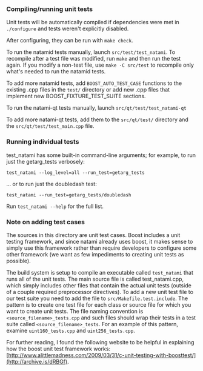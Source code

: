 ### Compiling/running unit tests

Unit tests will be automatically compiled if dependencies were met in `./configure`
and tests weren't explicitly disabled.

After configuring, they can be run with `make check`.

To run the natamid tests manually, launch `src/test/test_natami`. To recompile
after a test file was modified, run `make` and then run the test again. If you
modify a non-test file, use `make -C src/test` to recompile only what's needed
to run the natamid tests.

To add more natamid tests, add `BOOST_AUTO_TEST_CASE` functions to the existing
.cpp files in the `test/` directory or add new .cpp files that
implement new BOOST_FIXTURE_TEST_SUITE sections.

To run the natami-qt tests manually, launch `src/qt/test/test_natami-qt`

To add more natami-qt tests, add them to the `src/qt/test/` directory and
the `src/qt/test/test_main.cpp` file.

### Running individual tests

test_natami has some built-in command-line arguments; for
example, to run just the getarg_tests verbosely:

    test_natami --log_level=all --run_test=getarg_tests

... or to run just the doubledash test:

    test_natami --run_test=getarg_tests/doubledash

Run `test_natami --help` for the full list.

### Note on adding test cases

The sources in this directory are unit test cases.  Boost includes a
unit testing framework, and since natami already uses boost, it makes
sense to simply use this framework rather than require developers to
configure some other framework (we want as few impediments to creating
unit tests as possible).

The build system is setup to compile an executable called `test_natami`
that runs all of the unit tests.  The main source file is called
test_natami.cpp, which simply includes other files that contain the
actual unit tests (outside of a couple required preprocessor
directives). To add a new unit test file to our test suite you need
to add the file to `src/Makefile.test.include`. The pattern is to
create one test file for each class or source file for which you want
to create unit tests.  The file naming convention is
`<source_filename>_tests.cpp` and such files should wrap their tests
in a test suite called `<source_filename>_tests`.  For an example of
this pattern, examine `uint160_tests.cpp` and `uint256_tests.cpp`.

For further reading, I found the following website to be helpful in
explaining how the boost unit test framework works:
[http://www.alittlemadness.com/2009/03/31/c-unit-testing-with-boosttest/](http://archive.is/dRBGf).
